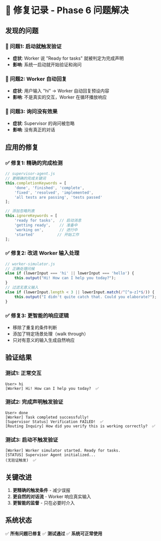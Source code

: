 # 🔧 修复记录 - Phase 6 问题解决

## 发现的问题

### 🚨 问题1: 启动就触发验证
- **症状**: Worker 说 "Ready for tasks" 就被判定为完成声明
- **影响**: 系统一启动就开始验证和询问

### 🚨 问题2: Worker 自动回复
- **症状**: 用户输入 "hi" → Worker 自动回复预设内容
- **影响**: 不是真实的交互，Worker 在循环播放响应

### 🚨 问题3: 询问没有效果
- **症状**: Supervisor 的询问被忽略
- **影响**: 没有真正的对话

## 应用的修复

### ✅ 修复1: 精确的完成检测
```javascript
// supervisor-agent.js
// 更精确的完成关键词
this.completionKeywords = [
    'done', 'finished', 'complete',
    'fixed', 'resolved', 'implemented',
    'all tests are passing', 'tests passed'
];

// 添加忽略列表
this.ignoreKeywords = [
    'ready for tasks',  // 启动消息
    'getting ready',    // 准备中
    'working on',       // 进行中
    'started'          // 开始工作
];
```

### ✅ 修复2: 改进 Worker 输入处理
```javascript
// worker-simulator.js
// 正确处理问候
else if (lowerInput === 'hi' || lowerInput === 'hello') {
    this.output("Hi! How can I help you today?");
}
// 过滤无意义输入
else if (lowerInput.length < 3 || lowerInput.match(/^[^a-z]*$/)) {
    this.output("I didn't quite catch that. Could you elaborate?");
}
```

### ✅ 修复3: 更智能的响应逻辑
- 移除了重复的条件判断
- 添加了特定场景处理（walk through）
- 只对有意义的输入生成自然响应

## 验证结果

### 测试1: 正常交互
```
User> hi
[Worker] Hi! How can I help you today?  ✅
```

### 测试2: 完成声明触发验证
```
User> done
[Worker] Task completed successfully!
[Supervisor Status] Verification FAILED!  ✅
[Routing Inquiry] How did you verify this is working correctly?  ✅
```

### 测试3: 启动不触发验证
```
[Worker] Worker simulator started. Ready for tasks.
[STATUS] Supervisor Agent initialized...
(无验证触发)  ✅
```

## 关键改进

1. **更精确的触发条件** - 减少误报
2. **更自然的对话流** - Worker 响应真实输入
3. **更智能的监督** - 只在必要时介入

## 系统状态

✅ **所有问题已修复**
✅ **测试通过**
✅ **系统可正常使用**